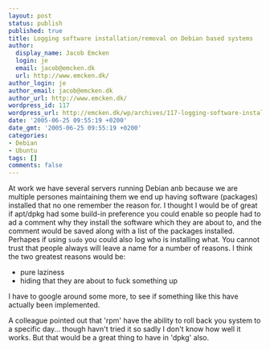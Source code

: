 ```yaml
---
layout: post
status: publish
published: true
title: Logging software installation/removal on Debian based systems
author:
  display_name: Jacob Emcken
  login: je
  email: jacob@emcken.dk
  url: http://www.emcken.dk/
author_login: je
author_email: jacob@emcken.dk
author_url: http://www.emcken.dk/
wordpress_id: 117
wordpress_url: http://emcken.dk/wp/archives/117-logging-software-installationremoval-on-debian-based-systems.html
date: '2005-06-25 09:55:19 +0200'
date_gmt: '2005-06-25 09:55:19 +0200'
categories:
- Debian
- Ubuntu
tags: []
comments: false
---
```

At work we have several servers running Debian anb because we are multiple persones maintaining them we end up having software (packages) installed that no one remember the reason for. I thought I would be of great if apt/dpkg had some build-in preference you could enable so people had to ad a comment why they install the software which they are about to, and the comment would be saved along with a list of the packages installed.
Perhapes if using `sudo` you could also log who is installing what. You cannot trust that people always will leave a name for a number of reasons. I think the two greatest reasons would be:

*   pure laziness
*   hiding that they are about to fuck something up

I have to google around some more, to see if something like this have actually been implemented.

A colleague pointed out that 'rpm' have the ability to roll back you system to a specific day... though havn't tried it so sadly I don't know how well it works. But that would be a great thing to have in 'dpkg' also.

